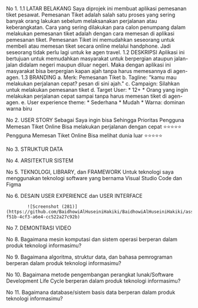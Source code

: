 No 1.
    1.1 LATAR BELAKANG
            Saya diprojek ini membuat aplikasi pemesanan tiket pesawat. Pemesanan Tiket adalah salah satu proses yang sering banyak orang lakukan sebelum melaksanakan perjalanan atau keberangkatan. Cara yang sering dilakukan para calon penumpang dalam melakukan pemesanan tiket adalah dengan cara memesan di aplikasi pemesanan tiket.
        Pemesanan Tiket ini memudahkan seseorang untuk membeli atau memesan tiket secara online melalui handphone. Jadi seseorang tidak perlu lagi untuk ke agen travel.
    1.2 DESKRIPSI 
            Aplikasi ini bertujuan untuk memudahkan masyarakat untuk berpergian ataupun jalan-jalan didalam negeri maupun diluar negeri. Maka dengan aplikasi ini masyarakat bisa berpergian kapan ajah tanpa harus memesannya di agen-agen.
    1.3 BRANDING
        a. Merk: Pemesanan Tiket 
        b. Tagline: "kamu mau melakukan perjalanan cepat? pesan di sini ajah."
        c. Campaign: Silahkan untuk melakukan pemesanan tiket
        d. Target User: 
            * 12+
            * Orang yang ingin melakukan perjalanan cepat sampai tanpa harus memesan tiket di agen-agen.
        e. User experience theme:
            * Sederhana
            * Mudah
            * Warna: dominan warna biru

No 2.    USER STORY
         Sebagai          Saya ingin bisa        Sehingga                                  Prioritas
         Pengguna         Memesan Tiket Online   Bisa melakukan perjalanan dengan cepat    ⭐⭐⭐⭐⭐
         Pengguna         Memesan Tiket Online   Bisa melihat dunia luar                   ⭐⭐⭐⭐⭐

No 3.    STRUKTUR DATA

No 4.    ARSITEKTUR SISTEM

No 5.    TEKNOLOGI, LIBRARY, dan FRAMEWORK
            Untuk teknologi saya menggunakan teknologi software yang bernama Visual Studio Code dan Figma
            
No 6.    DESAIN USER EXPERIENCE dan USER INTERFACE
            
            ![Screenshot (281)](https://github.com/BaidhowiAlHuseiniHakiki/BaidhowiAlHuseiniHakiki/assets/144520859/c7b8cd42-f51b-4cf3-a6e4-cc522a27c92b)


No 7.    DEMONTRASI VIDEO

No 8.    Bagaimana mesin komputasi dan sistem operasi berperan dalam produk teknologi informasimu?

No 9.    Bagaimana algoritma, struktur data, dan bahasa pemrograman berperan dalam produk teknologi informasimu?

No 10.   Bagaimana metode pengembangan perangkat lunak/Software Development Life Cycle berperan dalam produk teknologi informasimu?

No 11.   Bagaimana database/sistem basis data berperan dalam produk teknologi informasimu?


